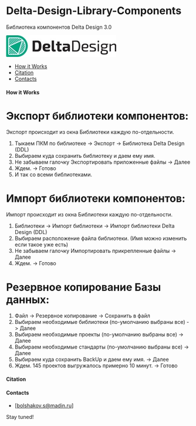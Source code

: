 # Delta-Design-Library-Components
Библиотека компонентов Delta Design 3.0

![Image alt](https://github.com/RungeKut/Delta-Design-Library-Components/raw/main/supplementary_files/Logo.jpg "general view")​

-  [How it Works](https://github.com/RungeKut/Delta-Design-Library-Components#how-it-works)
-  [Citation](https://github.com/RungeKut/Delta-Design-Library-Components#citation)
-  [Contacts](https://github.com/RungeKut/Delta-Design-Library-Components#contacts)

#### How it Works
# Экспорт библиотеки компонентов:
   Экспорт происходит из окна Библиотеки каждую по-отдельности.
   1. Тыкаем ПКМ по библиотеке -> Экспорт -> Библиотека Delta Design (DDL)
   2. Выбираем куда сохранить библиотеку и даем ему имя.
   3. Не забываем галочку Экспортировать приложенные файлы -> Далее
   4. Ждем. -> Готово
   5. И так со всеми библиотеками.
# Импорт библиотеки компонентов:
   Импорт происходит из окна Библиотеки каждую по-отдельности.
   1. Библиотеки -> Импорт библиотеки -> Импорт библиотеки Delta Design (DDL)
   2. Выбираем расположение файла библиотеки. (Имя можно изменить если такое уже есть)
   3. Не забываем галочку Импортировать прикрепленные файлы -> Далее
   4. Ждем. -> Готово
# Резервное копирование Базы данных:
   1. Файл -> Резервное копирование -> Сохранить в файл
   2. Выбираем необходимые библиотеки (по-умолчанию выбраны все) -> Далее
   3. Выбираем необходимые проекты (по-умолчанию выбраны все) -> Далее
   4. Выбираем необходимые стандарты (по-умолчанию выбраны все) -> Далее
   5. Выбираем куда сохранить BackUp и даем ему имя. -> Далее
   6. Ждем. 145 проектов выгружалось примерно 10 минут. -> Готово
   
#### Citation
 
#### Contacts
-  [bolshakov.s@madin.ru]

Stay tuned!